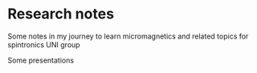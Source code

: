# Research notes

Some notes in my journey to learn micromagnetics and related topics for spintronics UNI group

Some presentations [](presentations/test-reveal/demo.html)
